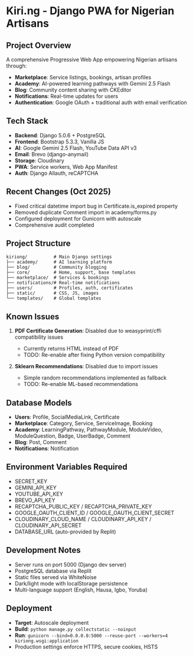 # Kiri.ng - Django PWA for Nigerian Artisans

## Project Overview
A comprehensive Progressive Web App empowering Nigerian artisans through:
- **Marketplace**: Service listings, bookings, artisan profiles
- **Academy**: AI-powered learning pathways with Gemini 2.5 Flash
- **Blog**: Community content sharing with CKEditor
- **Notifications**: Real-time updates for users
- **Authentication**: Google OAuth + traditional auth with email verification

## Tech Stack
- **Backend**: Django 5.0.6 + PostgreSQL
- **Frontend**: Bootstrap 5.3.3, Vanilla JS
- **AI**: Google Gemini 2.5 Flash, YouTube Data API v3
- **Email**: Brevo (django-anymail)
- **Storage**: Cloudinary
- **PWA**: Service workers, Web App Manifest
- **Auth**: Django Allauth, reCAPTCHA

## Recent Changes (Oct 2025)
- Fixed critical datetime import bug in Certificate.is_expired property
- Removed duplicate Comment import in academy/forms.py
- Configured deployment for Gunicorn with autoscale
- Comprehensive audit completed

## Project Structure
```
kiriong/          # Main Django settings
├── academy/      # AI learning platform
├── blog/         # Community blogging
├── core/         # Home, support, base templates
├── marketplace/  # Services & bookings
├── notifications/# Real-time notifications
├── users/        # Profiles, auth, certificates
├── static/       # CSS, JS, images
└── templates/    # Global templates
```

## Known Issues
1. **PDF Certificate Generation**: Disabled due to weasyprint/cffi compatibility issues
   - Currently returns HTML instead of PDF
   - TODO: Re-enable after fixing Python version compatibility
   
2. **Sklearn Recommendations**: Disabled due to import issues
   - Simple random recommendations implemented as fallback
   - TODO: Re-enable ML-based recommendations

## Database Models
- **Users**: Profile, SocialMediaLink, Certificate
- **Marketplace**: Category, Service, ServiceImage, Booking
- **Academy**: LearningPathway, PathwayModule, ModuleVideo, ModuleQuestion, Badge, UserBadge, Comment
- **Blog**: Post, Comment
- **Notifications**: Notification

## Environment Variables Required
- SECRET_KEY
- GEMINI_API_KEY
- YOUTUBE_API_KEY
- BREVO_API_KEY
- RECAPTCHA_PUBLIC_KEY / RECAPTCHA_PRIVATE_KEY
- GOOGLE_OAUTH_CLIENT_ID / GOOGLE_OAUTH_CLIENT_SECRET
- CLOUDINARY_CLOUD_NAME / CLOUDINARY_API_KEY / CLOUDINARY_API_SECRET
- DATABASE_URL (auto-provided by Replit)

## Development Notes
- Server runs on port 5000 (Django dev server)
- PostgreSQL database via Replit
- Static files served via WhiteNoise
- Dark/light mode with localStorage persistence
- Multi-language support (English, Hausa, Igbo, Yoruba)

## Deployment
- **Target**: Autoscale deployment
- **Build**: `python manage.py collectstatic --noinput`
- **Run**: `gunicorn --bind=0.0.0.0:5000 --reuse-port --workers=4 kiriong.wsgi:application`
- Production settings enforce HTTPS, secure cookies, HSTS

